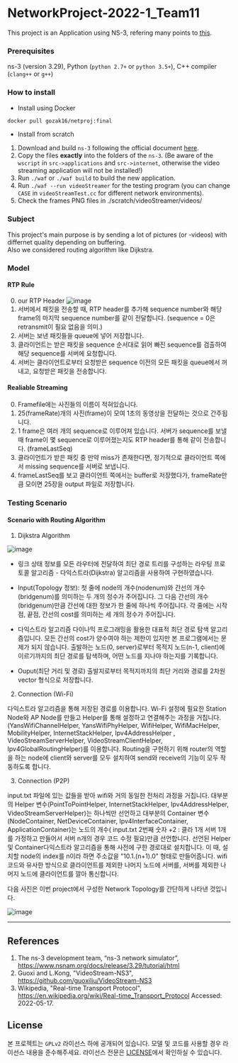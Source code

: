 # NetworkProject-2022-1_Team11
This project is an Application using NS-3, refering many points to [this](https://github.com/guoxiliu/VideoStream-NS3).


### Prerequisites
ns-3 (version 3.29), Python (`python 2.7+` or `python 3.5+`), C++ compiler (`clang++` or `g++`)

### How to install

* Install using Docker

```sh
docker pull gozak16/netproj:final
```

* Install from scratch

1. Download and build `ns-3` following the official document [here](https://www.nsnam.org/docs/release/3.29/tutorial/singlehtml/index.html#getting-started).
2. Copy the files **exactly** into the folders of the `ns-3`. (Be aware of the `wscript` in `src->applications` and `src->internet`, otherwise the video streaming application will not be installed!)
3. Run `./waf` or `./waf build` to build the new application.
4. Run `./waf --run videoStreamer` for the testing program (you can change `CASE` in `videoStreamTest.cc` for different network environments).  
5. Check the frames PNG files in ./scratch/videoStreamer/videos/

### Subject
This project's main purpose is by sending a lot of pictures (or -videos) with differnet quality depending on buffering.  
Also we considered routing algorithm like Dijkstra.


### Model

#### RTP Rule

0. our RTP Header
![image](https://user-images.githubusercontent.com/49546550/171166302-93026288-0413-4b89-b039-c756de324d45.png)
1. 서버에서 패킷을 전송할 때, RTP header를 추가해 sequence number와 해당 frame의 마지막 sequence number를 같이 전달합니다. (sequence = 0은 retransmit이 필요 없음을 의미.)
2. 서버는 보낸 패킷들을 queue에 넣어 저장합니다.
3. 클라이언트는 받은 패킷을 sequence 순서대로 읽어 빠진 sequence를 검출하여 해당 sequence를 서버에 요청합니다.
4. 서버는 클라이언트로부터 요청받은 sequence 이전의 모든 패킷을 queue에서 꺼내고, 요청받은 패킷을 전송합니다.

#### Realiable Streaming
0. Framefile에는 사진들의 이름이 적혀있습니다.
1. 25(frameRate)개의 사진(frame)이 모여 1초의 동영상을 전달하는 것으로 간주됩니다.
2. 1 frame은 여러 개의 sequence로 이루어져 있습니다. 서버가 sequence를 보낼 때 frame이 몇 sequence로 이루어졌는지도 RTP header를 통해 같이 전송합니다. (frameLastSeq)
3. 클라이언트가 받은 패킷 중 만약 miss가 존재한다면, 정기적으로 클라이언트 쪽에서 missing sequence를 서버로 보냅니다.
4. frameLastSeq를 보고 클라이언트 쪽에서는 buffer로 저장했다가, frameRate만큼 모이면 25장을 output 파일로 저장합니다.

### Testing Scenario

#### Scenario with Routing Algorithm
1. Dijkstra Algorithm

![image](https://user-images.githubusercontent.com/34998542/171118417-9b3610f5-0543-41bd-9053-06dead9ef5e7.png)

* 링크 상태 정보를 모든 라우터에 전달하여 최단 경로 트리를 구성하는 라우팅 프로토콜 알고리즘 - 다익스트라(Dijkstra) 알고리즘을 사용하여 구현하였습니다.

* Input(Topology 정보):
첫 줄에 node의 개수(nodenum)와 간선의 개수(bridgenum)를 의미하는 두 개의 정수가 주어집니다.
그 다음 간선의 개수(bridgenum)만큼 간선에 대한 정보가 한 줄에 하나씩 주어집니다.
각 줄에는 시작점, 끝점, 간선의 cost를 의미하는 세 개의 정수가 주어집니다.

* 다익스트라 알고리즘
다이나믹 프로그래밍을 활용한 대표적 최단 경로 탐색 알고리즘입니다.
모든 간선의 cost가 양수여야 하는 제한이 있지만 본 프로그램에서는 문제가 되지 않습니다.
출발하는 노드(0, server)로부터 목적지 노드(n-1, client)에 이르기까지의 최단 경로를 탐색하며, 어떤 노드를 지나야 하는지를 기록합니다.

* Ouput(최단 거리 및 경로)
출발지로부터 목적지까지의 최단 거리와 경로를 2차원 vector 형식으로 저장합니다.

2. Connection (Wi-Fi)

다익스트라 알고리즘을 통해 저장된 경로를 이용합니다.
Wi-Fi 설정에 필요한 Station Node와 AP Node를 만들고 Helper를 통해 설정하고 연결해주는 과정을 거칩니다.
(YansWifiChannelHelper, YansWifiPhyHelper, WifiHelper, WifiMacHelper, MobilityHelper, InternetStackHelper, Ipv4AddressHelper
  , VideoStreamServerHelper, VideoStreamClientHelper, Ipv4GlobalRoutingHelper)를 이용합니다.
Routing을 구현하기 위해 router의 역할을 하는 node에 client와 server를 모두 설치하여 send와 receive의 기능이 모두 작동하도록 합니다.

3. Connection (P2P)

input.txt 파일에 있는 값들을 받아 wifi와 거의 동일한 전처리 과정을 거칩니다.
대부분의 Helper 변수(PointToPointHelper, InternetStackHelper, Ipv4AddressHelper, VideoStreamServerHelper)는
하나씩만 선언하고 대부분의 Container 변수(NodeContainer, NetDeviceContainer, Ipv4InterfaceContainer, ApplicationContainer)는
노드의 개수( input.txt 2번째 숫자 +2 : 클라 1개 서버 1개를 가정하고 만들어서 서버 n개의 경우 코드 수정 필요)만큼 선언합니다.
선언된 Helper 및 Container다익스트라 알고리즘을 통해 사전에 구한 경로대로 설치합니다.
이 때, 설치할 node의 index를 n이라 하면 주소값을 "10.1.(n+1).0" 형태로 만들어줍니다.
wifi 코드와 유사한 방식으로 클라이언트를 제외한 나머지 노드에 서버를, 서버를 제외한 나머지 노드에 클라이언트를 깔아 통신합니다.

다음 사진은 이번 project에서 구성한 Network Topology를 간단하게 나타낸 것입니다.

![image](https://user-images.githubusercontent.com/30406090/171147934-be619c49-bf42-46d2-b74e-83b3a93210eb.JPG)

---

## References

1. The ns-3 development team, “ns-3 network simulator”, https://www.nsnam.org/docs/release/3.29/tutorial/html 
2. Guoxi and L.Kong, "VideoStream-NS3", https://github.com/guoxiliu/VideoStream-NS3
3. Wikipedia, "Real-time Transport Protocol", https://en.wikipedia.org/wiki/Real-time_Transport_Protocol Accessed: 2022-05-17.


## License

본 프로젝트는 `GPLv2` 라이선스 하에 공개되어 있습니다. 모델 및 코드를 사용할 경우 라이선스 내용을 준수해주세요. 라이선스 전문은 [LICENSE](https://github.com/nsnam/ns-3-dev-git/blob/master/LICENSE)에서 확인하실 수 있습니다.
